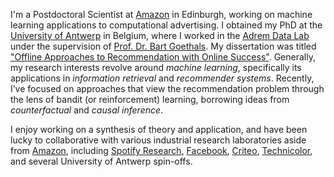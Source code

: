 I'm a Postdoctoral Scientist at [Amazon](https://www.amazon.science/) in Edinburgh, working on machine learning applications to computational advertising.
I obtained my PhD at the [University of Antwerp](https://www.uantwerpen.be/en/) in Belgium, where I worked in the [Adrem Data Lab](http://adrem.uantwerpen.be/) under the supervision of [Prof. Dr. Bart Goethals](https://www.uantwerpen.be/en/staff/bart-goethals/).
My dissertation was titled ["Offline Approaches to Recommendation with Online Success"](http://adrem.uantwerpen.be/bibrem/pubs/Jeunen2021PhDThesis.pdf).
Generally, my research interests revolve around _machine learning_, specifically its applications in _information retrieval_ and _recommender systems_.
Recently, I’ve focused on approaches that view the recommendation problem through the lens of bandit (or reinforcement) learning, borrowing ideas from _counterfactual_ and _causal inference_.  

I enjoy working on a synthesis of theory and application, and have been lucky to collaborative with various industrial research laboratories aside from [Amazon](https://www.amazon.science/), including [Spotify Research](https://research.atspotify.com/), [Facebook](https://research.fb.com/), [Criteo](https://ailab.criteo.com/), [Technicolor](https://www.technicolor.com/), and several University of Antwerp spin-offs.
